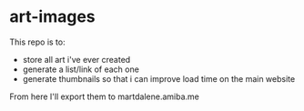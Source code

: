 # art-images
This repo is to:
- store all art i've ever created
- generate a list/link of each one
- generate thumbnails so that i can improve load time on the main website 

From here I'll export them to martdalene.amiba.me
